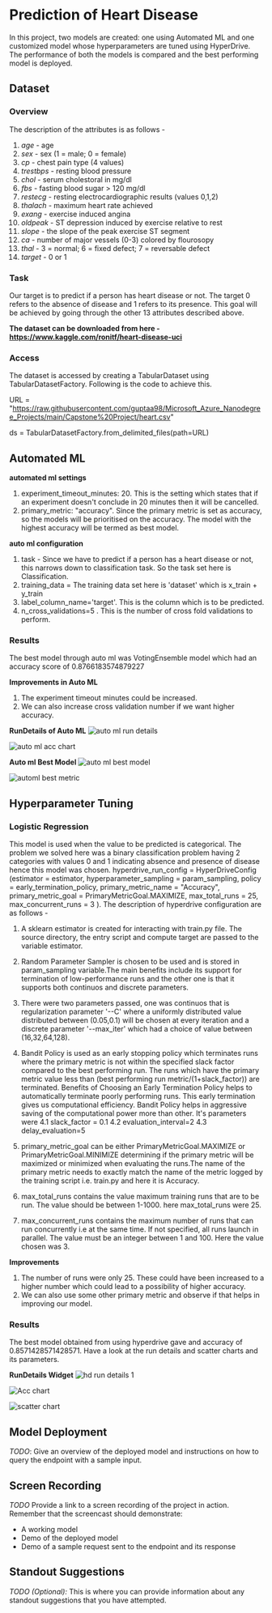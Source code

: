 # Prediction of Heart Disease

In this project, two models are created: one using Automated ML and one customized model whose hyperparameters are tuned using HyperDrive. The performance of both the models is compared and the best performing model is deployed.

## Dataset

### Overview
The description of the attributes is as follows - 
1. *age* -  age
2. *sex* - sex (1 = male; 0 = female)
3. *cp* - chest pain type (4 values)
4. *trestbps* - resting blood pressure
5. *chol* - serum cholestoral in mg/dl
6. *fbs* - fasting blood sugar > 120 mg/dl
7. *restecg* - resting electrocardiographic results (values 0,1,2)
8. *thalach* - maximum heart rate achieved
9. *exang* - exercise induced angina
10. *oldpeak* - ST depression induced by exercise relative to rest 
11. *slope* - the slope of the peak exercise ST segment 
12. *ca* - number of major vessels (0-3) colored by flourosopy
13. *thal* - 3 = normal; 6 = fixed defect; 7 = reversable defect
14. *target* - 0 or 1

### Task
Our target is to predict if a person has heart disease or not. The target 0 refers to the absence of disease and 1 refers to its presence.
This goal will be achieved by going through the other 13 attributes described above. 

**The dataset can be downloaded from here - https://www.kaggle.com/ronitf/heart-disease-uci**

### Access
The dataset is accessed by creating a TabularDataset using TabularDatasetFactory.
Following is the code to achieve this.

URL = "https://raw.githubusercontent.com/guptaa98/Microsoft_Azure_Nanodegree_Projects/main/Capstone%20Project/heart.csv"

ds = TabularDatasetFactory.from_delimited_files(path=URL)

## Automated ML

**automated ml settings** 
1. experiment_timeout_minutes: 20. This is the setting which states that if an experiment doesn't conclude in 20 minutes then it will be cancelled.
2. primary_metric: "accuracy". Since the primary metric is set as accuracy, so the models will be prioritised on the accuracy. The model with the highest accuracy will be termed as best model.

**auto ml configuration**
1. task - Since we have to predict if a person has a heart disease or not, this narrows down to classification task. So the task set here is Classification.
2. training_data = The training data set here is 'dataset' which is x_train + y_train
3. label_column_name='target'. This is the column which is to be predicted.
4. n_cross_validations=5 . This is the number of cross fold validations to perform. 
 
### Results
The best model through auto ml was VotingEnsemble model which had an accuracy score of 0.8766183574879227

**Improvements in Auto ML**
1. The experiment timeout minutes could be increased.
2. We can also increase cross validation number if we want higher accuracy.

**RunDetails of Auto ML**
![auto ml run details](https://user-images.githubusercontent.com/46073909/105363854-7fefd680-5c22-11eb-8e15-7df35bf0bce5.png)

![auto ml acc chart](https://user-images.githubusercontent.com/46073909/105363847-7e261300-5c22-11eb-8c16-b0475a37adc1.png)

**Auto ml Best Model**
![auto ml best model](https://user-images.githubusercontent.com/46073909/105365030-d90c3a00-5c23-11eb-828b-e97b3fa5a53b.png)


![automl best metric](https://user-images.githubusercontent.com/46073909/105363858-80886d00-5c22-11eb-893b-070bdd62195f.png)

## Hyperparameter Tuning
### Logistic Regression
This model is used when the value to be predicted is categorical. The problem we solved here was a binary classification problem having 2 categories with values 0 and 1 indicating absence and presence of disease hence this model was chosen.
hyperdrive_run_config = HyperDriveConfig (estimator = estimator,
                             hyperparameter_sampling = param_sampling,
                             policy = early_termination_policy,
                             primary_metric_name = "Accuracy",
                             primary_metric_goal = PrimaryMetricGoal.MAXIMIZE,
                             max_total_runs = 25,
                             max_concurrent_runs = 3
                             ).
The description of hyperdrive configuration are as follows -
1. A sklearn estimator is created for interacting with train.py file. The source directory, the entry script and compute target are passed to the variable estimator.

2. Random Parameter Sampler is chosen to be used and is stored in param_sampling variable.The main benefits include its support for termination of low-performance runs and the other one is that it supports both continuos and discrete parameters.

3. There were two parameters passed, one was continuos that is regularization parameter '--C' where a uniformly distributed value distributed between (0.05,0.1) will be chosen at every iteration and a discrete parameter '--max_iter' which had a choice of value between (16,32,64,128).

4. Bandit Policy is used as an early stopping policy which terminates runs where the primary metric is not within the specified slack factor compared to the best performing run. The runs which have the primary metric value less than (best performing run metric/(1+slack_factor)) are terminated. Benefits of Choosing an Early Termination Policy helps to automatically terminate poorly performing runs. This early termination gives us computational efficiency. Bandit Policy helps in aggressive saving of the computational power more than other.
It's parameters were
 4.1 slack_factor = 0.1
 4.2 evaluation_interval=2
 4.3 delay_evaluation=5 
5. primary_metric_goal can be either PrimaryMetricGoal.MAXIMIZE or PrimaryMetricGoal.MINIMIZE determining if the primary metric will be maximized or minimized when evaluating the runs.The name of the primary metric needs to exactly match the name of the metric logged by the training script i.e. train.py and here it is Accuracy.

6. max_total_runs contains the value maximum training runs that are to be run. The value should be between 1-1000. 
here max_total_runs were 25. 
7. max_concurrent_runs contains the maximum number of runs that can run concurrently i.e at the same time. If not specified, all runs launch in parallel. The value must be an integer between 1 and 100.
Here the value chosen was 3. 

**Improvements**
1. The number of runs were only 25. These could have been increased to a higher number which could lead to a possibility of higher accuracy.
2. We can also use some other primary metric and observe if that helps in improving our model.

### Results 
The best model obtained from using hyperdrive gave and accuracy of 0.8571428571428571. Have a look at the run details and scatter charts and its parameters.

**RunDetails Widget**
![hd run details 1](https://user-images.githubusercontent.com/46073909/105368137-36ee5100-5c27-11eb-9275-00c7c80a68e7.png)

![Acc chart ](https://user-images.githubusercontent.com/46073909/105368133-35bd2400-5c27-11eb-99f1-1adb44b5bc94.png)

![scatter chart](https://user-images.githubusercontent.com/46073909/105368139-381f7e00-5c27-11eb-87d9-5ce7dab355cc.png)

## Model Deployment
*TODO*: Give an overview of the deployed model and instructions on how to query the endpoint with a sample input.

## Screen Recording
*TODO* Provide a link to a screen recording of the project in action. Remember that the screencast should demonstrate:
- A working model
- Demo of the deployed  model
- Demo of a sample request sent to the endpoint and its response

## Standout Suggestions
*TODO (Optional):* This is where you can provide information about any standout suggestions that you have attempted.
